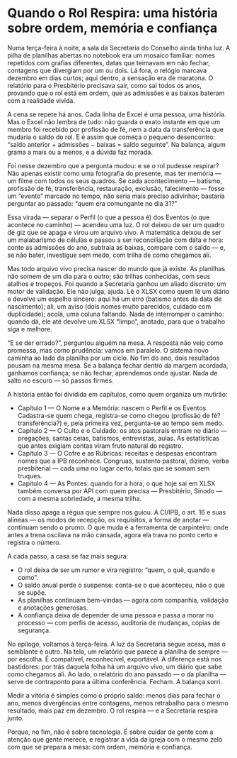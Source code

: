 # Quando o Rol Respira: uma história sobre ordem, memória e confiança

Numa terça-feira à noite, a sala da Secretaria do Conselho ainda tinha luz. A pilha de planilhas abertas no notebook era um mosaico familiar: nomes repetidos com grafias diferentes, datas que teimavam em não fechar, contagens que divergiam por um ou dois. Lá fora, o relógio marcava dezembro em dias curtos; aqui dentro, a sensação era de maratona. O relatório para o Presbitério precisava sair, como sai todos os anos, provando que o rol está em ordem, que as admissões e as baixas bateram com a realidade vivida.

A cena se repete há anos. Cada linha de Excel é uma pessoa, uma história. Mas o Excel não lembra de tudo: não guarda o exato instante em que um membro foi recebido por profissão de fé, nem a data da transferência que mudaria o saldo do rol. E é assim que começa o pequeno desencontro: “saldo anterior + admissões − baixas = saldo seguinte”. Na balança, algum grama a mais ou a menos, e a dúvida faz morada.

Foi nesse dezembro que a pergunta mudou: e se o rol pudesse respirar? Não apenas existir como uma fotografia do presente, mas ter memória — um filme com todos os seus quadros. Se cada acontecimento — batismo, profissão de fé, transferência, restauração, exclusão, falecimento — fosse um “evento” marcado no tempo, não seria mais preciso adivinhar; bastaria perguntar ao passado: “quem era comungante no dia 31?”

Essa virada — separar o Perfil (o que a pessoa é) dos Eventos (o que acontece no caminho) — acendeu uma luz. O rol deixou de ser um quadro de giz que se apaga e virou um arquivo vivo. A matemática deixou de ser um malabarismo de células e passou a ser reconciliação com data e hora: conte as admissões do ano, subtraia as baixas, compare com o saldo — e, se não bater, investigue sem medo, com trilha de como chegamos ali.

Mas todo arquivo vivo precisa nascer do mundo que já existe. As planilhas não somem de um dia para o outro; são trilhas conhecidas, com seus atalhos e tropeços. Foi quando a Secretaria ganhou um aliado discreto: um motor de validação. Ele não julga, ajuda. Lê o XLSX como quem lê um diário e devolve um espelho sincero: aqui há um erro (batismo antes da data de nascimento); ali, um aviso (dois nomes muito parecidos, cuidado com duplicidade); acolá, uma coluna faltando. Nada de interromper o caminho: quando dá, ele até devolve um XLSX “limpo”, anotado, para que o trabalho siga e melhore.

“E se der errado?”, perguntou alguém na mesa. A resposta não veio como promessa, mas como prudência: vamos em paralelo. O sistema novo caminha ao lado da planilha por um ciclo. No fim do ano, dois resultados pousam na mesma mesa. Se a balança fechar dentro da margem acordada, ganhamos confiança; se não fechar, aprendemos onde ajustar. Nada de salto no escuro — só passos firmes.

A história então foi dividida em capítulos, como quem organiza um mutirão:

- Capítulo 1 — O Nome e a Memória: nascem o Perfil e os Eventos. Cadastra-se quem chega, registra-se como chegou (profissão de fé? transferência?) e, pela primeira vez, pergunta-se ao tempo sem medo.
- Capítulo 2 — O Culto e o Cuidado: os atos pastorais entram no diário — pregações, santas ceias, batismos, entrevistas, aulas. As estatísticas que antes exigiam contas viram fruto natural do registro.
- Capítulo 3 — O Cofre e as Rubricas: receitas e despesas encontram nomes que a IPB reconhece. Congruas, sustento pastoral, dízimo, verba presbiterial — cada uma no lugar certo, totais que se somam sem truques.
- Capítulo 4 — As Pontes: quando for a hora, o que hoje sai em XLSX também conversa por API com quem precisa — Presbitério, Sínodo — com a mesma sobriedade, a mesma trilha.

Nada disso apaga a régua que sempre nos guiou. A CI/IPB, o art. 16 e suas alíneas — os modos de recepção, os requisitos, a forma de anotar — continuam sendo o prumo. O que muda é a ferramenta de carpinteiro: onde antes a trena oscilava na mão cansada, agora ela trava no ponto certo e registra o número.

A cada passo, a casa se faz mais segura:

- O rol deixa de ser um rumor e vira registro: “quem, o quê, quando e como”.
- O saldo anual perde o suspense: conta-se o que aconteceu, não o que se supõe.
- As planilhas continuam bem-vindas — agora com companhia, validação e anotações generosas.
- A confiança deixa de depender de uma pessoa e passa a morar no processo — com perfis de acesso, auditoria de mudanças, cópias de segurança.

No epílogo, voltamos à terça-feira. A luz da Secretaria segue acesa, mas o semblante é outro. Na tela, um relatório que parece a planilha de sempre — por escolha. É compatível, reconhecível, exportável. A diferença está nos bastidores: por trás daquela folha há um arquivo vivo, um diário que sabe como chegamos ali. Ao lado, o relatório do ano passado — o da planilha — serve de contraponto para a última conferência. Fecham. A balança sorri.

Medir a vitória é simples como o próprio saldo: menos dias para fechar o ano, menos divergências entre contagens, menos retrabalho para o mesmo resultado, mais paz em dezembro. O rol respira — e a Secretaria respira junto.

Porque, no fim, não é sobre tecnologia. É sobre cuidar de gente com a atenção que gente merece, e registrar a vida da igreja com o mesmo zelo com que se prepara a mesa: com ordem, memória e confiança.
